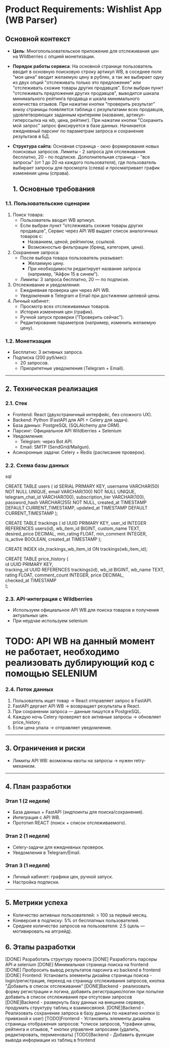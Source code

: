 # Product Requirements: Wishlist App (WB Parser)

## **Основной контекст**
- **Цель**: Многопользовательское приложение для отслеживания цен на Wildberries с опцией монетизации.
- **Порядок работы сервиса**: На основной странице пользователь вводит в основную поисковую  строку артикул WB, в соседнее поле "моя цена" вводит желаемую цену в рублях, а так же выбирает одну из двух опций "отслеживать только это предложение" или "отслеживать схожие товары других продавцов". Если выбран пункт "отслеживать предложения других продавцов", выводится шакала минимального рейтинга продавца и шкала минимального количества отзывов. При нажатии кнопки "проверить результат" внизу страницы появляется таблица с результатами всех продавцов, удовлетворяющих заданным критериям (название, артикул-гиперссылка на wb, цена, рейтинг). При нажатии кнопки "Сохранить мой запрос" запрос фиксируется в базе данных. Начинается ежедневный парсинг по параметрам запроса и сохранение результаов в БД.
- **Структура сайта**: Основная страница - окно формирования новых поисковых запросов. Лимиты - 2 запроса для отслеживания бесплатно, 20 - по подписке. Дополнительная страница - "все запросы" (от 1 до 20 на каждого пользователя), где пользователь выбирает запросы для просморта (слева) и просматривает график изменения цены (справа).

    ## 1. Основные требования  
### 1.1. Пользовательские сценарии  
1. Поиск товара:  
   - Пользователь вводит WB артикул.  
   - Если выбран пункт "отслеживать схожие товары других продавцов", Сервис через API WB выдает список аналогичных товаров с:  
     - Названием, ценой, рейтингом, ссылкой.  
     - Возможностью фильтрации (бренд, категория, цена).  
2. Сохранение запроса:  
   - После выбора товара пользователь указывает:  
     - Желаемую цену.  
     - При необходимости редактирует название запроса (например, "Айфон 15 в синем").  
   - Лимиты: 3 запроса бесплатно, 20 — по подписке.  
3. Отслеживание и уведомления:  
   - Ежедневная проверка цен через API WB.  
   - Уведомления в Telegram и Email при достижении целевой цены.  
4. Личный кабинет:  
   - Просмотр всех отслеживаемых товаров.  
   - История изменения цен (график).  
   - Ручной запуск проверки ("Проверить сейчас").  
   - Редактирование параметров (например, изменить желаемую цену).  

### 1.2. Монетизация  
- Бесплатно: 3 активных запроса.  
- Подписка (200 руб/мес):  
  - 20 запросов.  
  - Приоритетные уведомления (Telegram + Email).  

---

## 2. Техническая реализация  
### 2.1. Стек  
- Frontend: React (двухстраничный интерфейс, без сложного UX).  
- Backend: Python (FastAPI для API + Celery для задач).  
- База данных: PostgreSQL (SQLAlchemy для ORM).  
- Парсинг: Официальное API Wildberries + Selenium 
- Уведомления:  
  - Telegram: через Bot API.  
  - Email: SMTP (SendGrid/Mailgun).  
- Асинхронные задачи: Celery + Redis (расписание проверок).  

### 2.2. Схема базы данных  
sql

CREATE TABLE users (
    id SERIAL PRIMARY KEY,
    username VARCHAR(50) NOT NULL UNIQUE,
    email VARCHAR(100) NOT NULL UNIQUE,
    telegram_chat_id VARCHAR(100),
    subscription_tier VARCHAR(100),
    password_hash VARCHAR(255) NOT NULL,
    created_at TIMESTAMP DEFAULT CURRENT_TIMESTAMP,
    updated_at TIMESTAMP DEFAULT CURRENT_TIMESTAMP
);

CREATE TABLE trackings (
  id UUID PRIMARY KEY,
  user_id INTEGER REFERENCES users(id),
  wb_item_id BIGINT,
  custom_name TEXT,
  desired_price DECIMAL,
  min_rating FLOAT,
  min_comment INTEGER,
  is_active BOOLEAN,
  created_at TIMESTAMP
);

CREATE INDEX idx_trackings_wb_item_id ON trackings(wb_item_id);

CREATE TABLE price_history (  
  id UUID PRIMARY KEY,  
  tracking_id UUID REFERENCES trackings(id),
  wb_id BIGINT, 
  wb_name TEXT,
  rating FLOAT,
  comment_count INTEGER,
  price DECIMAL,  
  checked_at TIMESTAMP  
);

### 2.3. API-интеграция с Wildberries  
- Используем официальное API WB для поиска товаров и получения актуальных цен.  
- При неудчае используем selenium
 # TODO: API WB на данный момент не работает, необходимо реализовать дублирующий код с помощью SELENIUM
  

### 2.4. Поток данных  
1. Пользователь ищет товар → React отправляет запрос в FastAPI.  
2. FastAPI дергает API WB → возвращает результаты в React.  
3. При сохранении запроса — данные пишутся в PostgreSQL.  
4. Каждую ночь Celery проверяет все активные запросы → обновляет price_history.  
5. Если цена упала → отправляет уведомление.  

---

## 3. Ограничения и риски  
- Лимиты API WB: возможны квоты на запросы → нужен retry-механизм.   

---

## 4. План разработки  
### Этап 1 (2 недели)  
- База данных + FastAPI (эндпоинты для поиска/сохранения).  
- Интеграция с API WB.  
- Прототип REACT (поиск + список отслеживаемого).  

### Этап 2 (1 неделя)  
- Celery-задачи для ежедневных проверок.  
- Уведомления в Telegram/Email.  

### Этап 3 (1 неделя)  
- Личный кабинет: графики цен, ручной запуск.  
- Настройка подписки.  

---

## 5. Метрики успеха  
- Количество активных пользователей: > 100 за первый месяц.  
- Конверсия в подписку: 5% от бесплатных пользователей.  
- Среднее количество запросов на пользователя: 2.5 (цель — мотивировать на апгрейд).  

## 6. Этапы разработки
[DONE] Разработать структуру проекта
[DONE] Разработать парсеры API и selenium
[DONE] Минимальная страница поиска на frontend
[DONE] Пробросить вывод результатов парсинга из backend в frontend
[DONE] Frontend: Установить элементы дизайна страницы поиска - login/регистрация, переход на страницу отслеживания запросов, кнопка "Добавить в список отслеживания"
[DONE]Backend - реализовать форму регистрации и логина, добавить регистрацию/логин при попытке добавить в список отслеживания при отсутсвии запросов
[DONE]Backend - развернуть базу данных на внешнем сервере, продумать структуру таблиц и взаимосвязей.
[DONE]Backend - Реализовать сохранение запроса в базу данных по нажатию кнопки (с привязкой к user)
[TODO]Frontend - Установить элементы дизайна страницы отображения запросов: *список запросов, *графики цены, рейтинга и отзывов,  * кнопки управленя запросами (удалить, редактировать, перименовать) 
[TODO]Backend - Добавить функции вывода информации из таблиц в frontend


